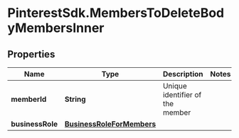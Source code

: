# PinterestSdk.MembersToDeleteBodyMembersInner

## Properties

Name | Type | Description | Notes
------------ | ------------- | ------------- | -------------
**memberId** | **String** | Unique identifier of the member | 
**businessRole** | [**BusinessRoleForMembers**](BusinessRoleForMembers.md) |  | 


